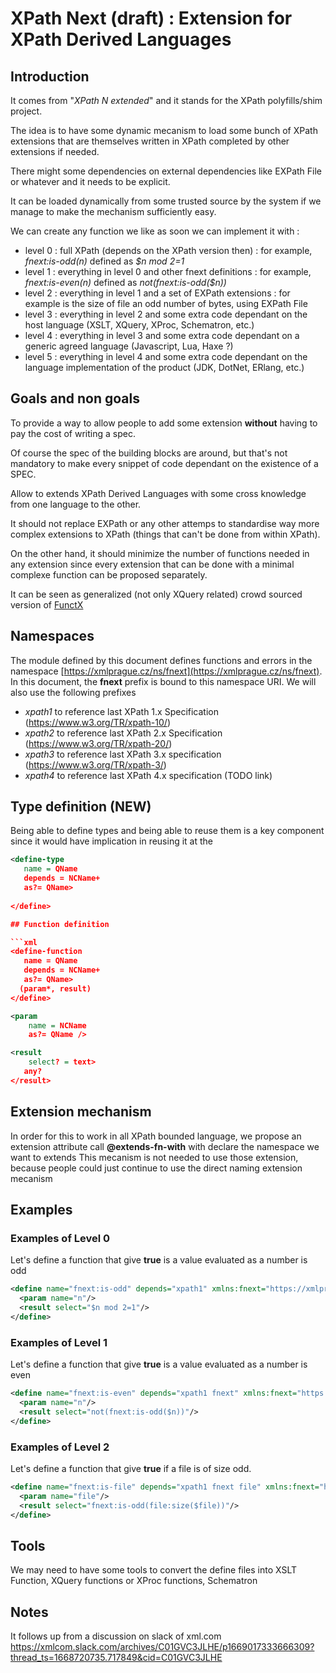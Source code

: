 # XPath Next (draft) : Extension for XPath Derived Languages
## Introduction
It comes from "_XPath N extended_" and it stands for the XPath polyfills/shim project.

The idea is to have some dynamic mecanism to load some bunch of XPath extensions that are themselves written in XPath completed by other extensions if needed.

There might some dependencies on external dependencies like EXPath File or whatever and it needs to be explicit.

It can be loaded dynamically from some trusted source by the system if we manage to make the mechanism sufficiently easy.

We can create any function we like as soon we can implement it with :
* level 0 : full XPath (depends on the XPath version then) : for example, _fnext:is-odd(n)_ defined as _$n mod 2=1_
* level 1 : everything in level 0 and other fnext definitions : for example, _fnext:is-even(n)_ defined as _not(fnext:is-odd($n))_
* level 2 : everything in level 1 and a set of EXPath extensions : for example is the size of file an odd number of bytes, using EXPath File
* level 3 : everything in level 2 and some extra code dependant on the host language (XSLT, XQuery, XProc, Schematron, etc.)
* level 4 : everything in level 3 and some extra code dependant on a generic agreed language (Javascript, Lua, Haxe ?)
* level 5 : everything in level 4 and some extra code dependant on the language implementation of the product (JDK, DotNet, ERlang, etc.) 

## Goals and non goals
To provide a way to allow people to add some extension **without** having to pay the cost of writing a spec.

Of course the spec of the building blocks are around, but that's not mandatory to make every snippet of code dependant on the existence of a SPEC.

Allow to extends XPath Derived Languages with some cross knowledge from one language to the other.

It should not replace EXPath or any other attemps to standardise way more complex extensions to XPath (things that can't be done from within XPath).

On the other hand, it should minimize the number of functions needed in any extension since every extension that can be done with a minimal complexe function can be proposed separately.

It can be seen as generalized (not only XQuery related) crowd sourced version of [FunctX](http://www.xqueryfunctions.com/xq/)

## Namespaces
The module defined by this document defines functions and errors in the namespace [https://xmlprague.cz/ns/fnext](https://xmlprague.cz/ns/fnext). In this document, the **fnext** prefix is bound to this namespace URI.
We will also use the following prefixes
* *xpath1* to reference  last XPath 1.x Specification (https://www.w3.org/TR/xpath-10/)
* *xpath2* to reference  last XPath 2.x Specification (https://www.w3.org/TR/xpath-20/)
* *xpath3* to reference last XPath 3.x specification (https://www.w3.org/TR/xpath-3/)
* *xpath4* to reference last XPath 4.x specification (TODO link)
## Type definition (NEW)

Being able to define types and being able to reuse them is a key component since it would have implication in reusing it at the 
```xml
<define-type 
   name = QName
   depends = NCName+
   as?= QName>
   
</define>

## Function definition

```xml
<define-function 
   name = QName
   depends = NCName+
   as?= QName>
  (param*, result)
</define>
```

```xml
<param 
    name = NCName 
    as?= QName />
```

```xml
<result 
    select? = text>
   any?
</result>
```


## Extension mechanism
In order for this to work in all XPath bounded language, we propose an extension attribute call **@extends-fn-with** with declare the namespace we want to extends 
This mecanism is not needed to use those extension, because people could just continue to use the direct naming extension mecanism 
## Examples 
### Examples of Level 0
Let's define a function that give **true** is a value evaluated as a number is odd
```xml
<define name="fnext:is-odd" depends="xpath1" xmlns:fnext="https://xmlprague.cz/ns/fnext">
  <param name="n"/>
  <result select="$n mod 2=1"/>
</define>
```
### Examples of Level 1
Let's define a function that give **true** is a value evaluated as a number is even
```xml
<define name="fnext:is-even" depends="xpath1 fnext" xmlns:fnext="https://xmlprague.cz/ns/fnext">
  <param name="n"/>
  <result select="not(fnext:is-odd($n))"/>
</define>
```

### Examples of Level 2
Let's define a function that give **true** if a file is of size odd.
```xml
<define name="fnext:is-file" depends="xpath1 fnext file" xmlns:fnext="https://xmlprague.cz/ns/fnext" xmlns:file="http://expath.org/ns/file">
  <param name="file"/>
  <result select="fnext:is-odd(file:size($file))"/>
</define>
```
## Tools
We may need to have some tools to convert the define files into XSLT Function, XQuery functions or XProc functions, Schematron

## Notes
It follows up from a discussion on slack of xml.com https://xmlcom.slack.com/archives/C01GVC3JLHE/p1669017333666309?thread_ts=1668720735.717849&cid=C01GVC3JLHE

